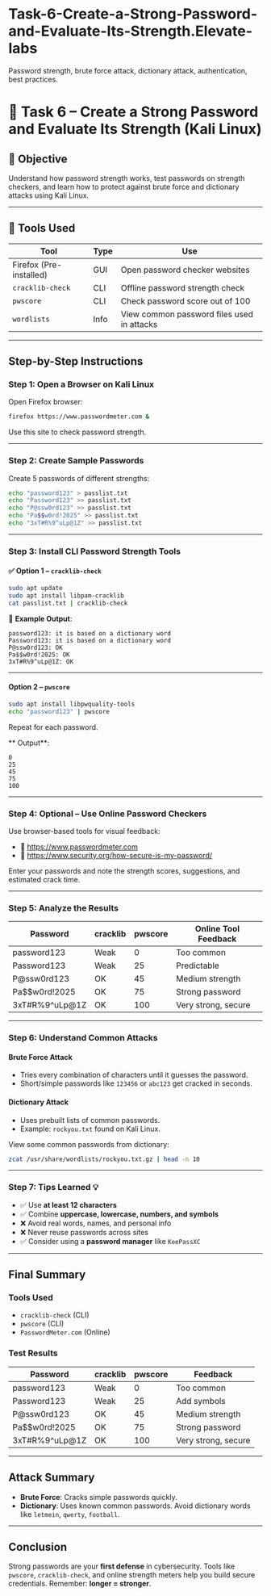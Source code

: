 # Task-6-Create-a-Strong-Password-and-Evaluate-Its-Strength.Elevate-labs
Password strength, brute force attack, dictionary attack, authentication,  best practices.
# 🔐 Task 6 – Create a Strong Password and Evaluate Its Strength (Kali Linux)

## 🎯 Objective
Understand how password strength works, test passwords on strength checkers, and learn how to protect against brute force and dictionary attacks using Kali Linux.

---

## 🧰 Tools Used

| Tool                  | Type | Use                                 |
|-----------------------|------|--------------------------------------|
| Firefox (Pre-installed) | GUI  | Open password checker websites       |
| `cracklib-check`     | CLI  | Offline password strength check     |
| `pwscore`            | CLI  | Check password score out of 100     |
| `wordlists`          | Info | View common password files used in attacks |

---

##  Step-by-Step Instructions

###  Step 1: Open a Browser on Kali Linux

Open Firefox browser:

```bash
firefox https://www.passwordmeter.com &
```

Use this site to check password strength.

---

###  Step 2: Create Sample Passwords

Create 5 passwords of different strengths:

```bash
echo "password123" > passlist.txt
echo "Password123" >> passlist.txt
echo "P@ssw0rd123" >> passlist.txt
echo "Pa$$w0rd!2025" >> passlist.txt
echo "3xT#R%9^uLp@1Z" >> passlist.txt
```

---

###  Step 3: Install CLI Password Strength Tools

#### ✅ Option 1 – `cracklib-check`

```bash
sudo apt update
sudo apt install libpam-cracklib
cat passlist.txt | cracklib-check
```

📌 **Example Output**:
```
password123: it is based on a dictionary word
Password123: it is based on a dictionary word
P@ssw0rd123: OK
Pa$$w0rd!2025: OK
3xT#R%9^uLp@1Z: OK
```

---

####  Option 2 – `pwscore`

```bash
sudo apt install libpwquality-tools
echo "password123" | pwscore
```

Repeat for each password.

 ** Output**:
```
0
25
45
75
100
```

---

###  Step 4: Optional – Use Online Password Checkers

Use browser-based tools for visual feedback:

- 🔗 https://www.passwordmeter.com
- 🔗 https://www.security.org/how-secure-is-my-password/

Enter your passwords and note the strength scores, suggestions, and estimated crack time.

---

###  Step 5: Analyze the Results

| Password            | cracklib | pwscore | Online Tool Feedback |
|---------------------|----------|---------|------------------------|
| password123         | Weak     | 0       | Too common             |
| Password123         | Weak     | 25      | Predictable            |
| P@ssw0rd123         | OK       | 45      | Medium strength        |
| Pa$$w0rd!2025       | OK       | 75      | Strong password        |
| 3xT#R%9^uLp@1Z      | OK       | 100     | Very strong, secure    |

---

###  Step 6: Understand Common Attacks

####  Brute Force Attack
- Tries every combination of characters until it guesses the password.
- Short/simple passwords like `123456` or `abc123` get cracked in seconds.

####  Dictionary Attack
- Uses prebuilt lists of common passwords.
- Example: `rockyou.txt` found on Kali Linux.

View some common passwords from dictionary:

```bash
zcat /usr/share/wordlists/rockyou.txt.gz | head -n 10
```

---

###  Step 7: Tips Learned 💡

- ✅ Use **at least 12 characters**
- ✅ Combine **uppercase, lowercase, numbers, and symbols**
- ❌ Avoid real words, names, and personal info
- ❌ Never reuse passwords across sites
- ✅ Consider using a **password manager** like `KeePassXC`

---

##  Final Summary

###  Tools Used
- `cracklib-check` (CLI)
- `pwscore` (CLI)
- `PasswordMeter.com` (Online)

###  Test Results

| Password            | cracklib | pwscore | Feedback              |
|---------------------|----------|---------|------------------------|
| password123         | Weak     | 0       | Too common             |
| Password123         | Weak     | 25      | Add symbols            |
| P@ssw0rd123         | OK       | 45      | Medium strength        |
| Pa$$w0rd!2025       | OK       | 75      | Strong password        |
| 3xT#R%9^uLp@1Z      | OK       | 100     | Very strong, secure    |

---

##  Attack Summary

- **Brute Force**: Cracks simple passwords quickly.
- **Dictionary**: Uses known common passwords. Avoid dictionary words like `letmein`, `qwerty`, `football`.

---

##  Conclusion

Strong passwords are your **first defense** in cybersecurity. Tools like `pwscore`, `cracklib-check`, and online strength meters help you build secure credentials. Remember: **longer = stronger**.
